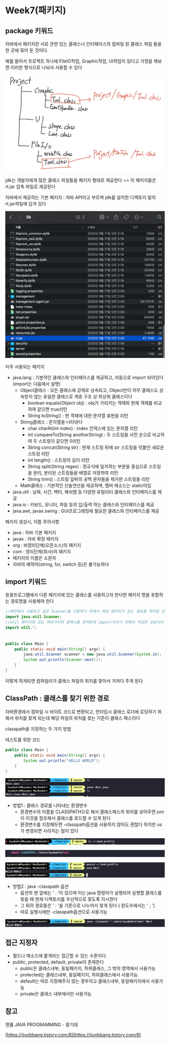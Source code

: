 # Week7(패키지)

## package 키워드

자바에서 패키지란 서로 관련 있는 클래스나 인터페이스의 컴파일 된 클래스 파일 들을 한 곳에 묶어 둔 것이다.

예를 들어서 프로젝트 하나에 FileIO작업, Graphic작업, UI작업이 있다고 가정을 해보면 이러한 형식으로 나눠서 사용할 수 있다

![](../.gitbook/assets/package1.jpg)

jdk는 개발자에게 많은 클래스 파일들을 패키지 형태로 제공한다 => 이 패키지들은 rt.jar 압축 파일로 제공된다

자바에서 제공하는 기본 패키지 : 자바 API라고 부르며 jdk를 설치한 디렉토리 밑의 rt.jar파일에 담겨 있다

![](../.gitbook/assets/rt.jar.png)

자주 사용되는 패키지

* java.lang : 기본적인 클래스와 인터페이스를 제공하고, 자동으로 import 되어있다(import는 다음에서 설명)
  * Object클래스 : 모든 클래스에 강제로 상속되고, Object만이 아무 클래스도 상속받지 않는 유일한 클래스로 계층 구조 상 최상위 클래스이다
    * boolean equals(Object obj) : obj가 가리키는 객체와 현재 객체를 비교하여 같으면 true리턴
    * String toString() : 현 객체에 대한 문자열 표현을 리턴
  * String클래스 : 문자열을 나타낸다
    * char charAt(int index) : index 인덱스에 있는 문자열 리턴
    * int compareTo(String anotherString) : 두 스트링을 사전 순으로 비교하여 두 스트링이 같으면 0리턴
    * String concat(String str) : 현재 스트링 뒤에 str 스트링을 덧붙인 새로운 스트링 리턴
    * int length() : 스트링의 길이 리턴
    * String split(String regex) : 정규식에 일치하는 부분을 중심으로 스트링을 분리, 분리된 스트링들을 배열로 저장하여 리턴
    * String trim() : 스트링 앞뒤의 공백 문자들을 제거한 스트링을 리턴
  * Math클래스 : 기본적인 산술연산을 제공하며, 멤버 메소드는 static타입
* java.util : 날짜, 시간, 벡터, 해쉬맴 등 다양한 유틸리티 클래스와 인터페이스를 제공
* java.io : 키보드, 모니터, 파일 등의 입/출력 하는 클래스와 인터페이스를 제공
* java.awt, javax.swing : GUI프로그래밍에 필요한 클래스와 인터페이스를 제공

패키지 생성시, 이름 주의사항

* java : 자바 기본 패키지
* javax : 자바 확장 패키지
* org : 비영리단체(오픈소스)의 패키지
* com : 영리단체(회사)의 패키지
* 패키지의 이름은 소문자
* 자바의 예약어(string, for, switch 등)은 불가능하다

## import 키워드

응용프로그램에서 다른 패키지에 있는 클래스를 사용하고자 한다면 패키지 명을 포함하는 경로명을 사용해야 한다

```java
//메인에서 사용하고 싶은 Scanner를 이용하기 위해서 해당 패키지가 있는 경로를 적어준 모습이다
import java.util.Scanner;
//util 패키지에 있는 여러가지의 클래스를 한꺼번에 import시키기 위해서 작성한 모습이다
import util.*;


public class Main {
    public static void main(String[] args) {
        java.util.Scanner scanner = new java.util.Scanner(System.in);
        System.out.println(Scanner.next());
    }
}
```

이렇게 하게되면 컴파일러가 클래스 파일의 위치를 찾아서 가져다 주게 된다

## ClassPath : 클래스를 찾기 위한 경로

자바환경에서 컴파일 시 바이트 코드로 변환되고, 런타임시 클래스 로더에 로딩하기 위해서 위치를 찾게 되는데 해당 파일의 위치를 찾는 기준이 클래스 패스이다

classpath을 지정하는 두 가지 방법

테스트를 위한 코드

```java
public class Main {
    public static void main(String[] args) {
        System.out.println("HELLO WORLD");
    }
}
```

![](../.gitbook/assets/cp0.png)

* 방법1 : 클래스 경로를 나타내는 환경변수
  * 환경변수의 이름을 CLASSPATH으로 해서 클래스패스의 위치를 넣어주면 jvm이 이것을 참조해서 클래스를 로드할 수 있게 된다
  * 환경변수를 지정해두면 -classpath옵션을 사용하지 않아도 괜찮다 하지만 os가 변경되면 사라지는 점이 있다

![](<../.gitbook/assets/cp1 (1) (1).png>)

![](../.gitbook/assets/cp2.png)

![](../.gitbook/assets/cp3.png)

* 방법2 : java -classpath 옵션
  * 옵션의 맨 앞에는 ' . '이 있으며 이는 java 명령어가 실행되어 실행할 클래스를 찾을 때 현재 디렉토리를 우선적으로 찾도록 지시한다
  * 그 뒤의 경로들은 ' : '을 기준으로 나누어서 찾게 된다 ( 윈도우에서는 ' ; ')
  * 따로 실행시에만 -classpath옵션으로 사용가능

![](../.gitbook/assets/cp4.png)

## 접근 지정자

* 필드나 메소드에 붙게되는 접근할 수 있는 수준이다.
* public, protected, default, private이 존재한다
  * public은 클래스내부, 동일패키지, 하위클래스, 그 밖의 영역에서 사용가능
  * protected는 클래스내부, 동일패키지, 하위클래스에서 사용가능
  * default는 따로 지정해주지 않는 경우이고 클래스내부, 동일패키지에서 사용가능
  * private은 클래스 내부에서만 사용가능

## 참고

명품 JAVA PROGRAMMING - 황기태

[https://jjunbbang.tistory.com/8](https://jjunbbang.tistory.com/8)
